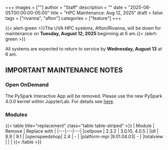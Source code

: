 +++
images = [""]
author = "Staff"
description = ""
date = "2025-08-05T00:00:00-05:00"
title = "HPC Maintenance: Aug 12, 2025"
draft = false
tags = ["rivanna", "afton"]
categories = ["feature"]
+++

{{< alert-green >}}The UVA HPC systems, Afton/Rivanna, will be down for maintenance on <strong>Tuesday, August 12, 2025</strong> beginning at 6 am.{{< /alert-green >}}

All systems are expected to return to service by **Wednesday, August 13** at 6 am.

## IMPORTANT MAINTENANCE NOTES

### Open OnDemand

The PySpark Interactive App will be removed. Please use the new PySpark 4.0.0 kernel within JupyterLab. For details see [here](/userinfo/hpc/software/spark).

### Modules

{{< table title="replacement" class="table table-striped" >}}
| Module | Remove | Replace with |
|---|---|---|
|cellpose     | 2.3.2 | 3.0.10, 4.0.5 |
|idl          | 8.9 | 9.1 |
|openspeedshop| 2.4 | - |
|platform-mpi |9.01.04.03| - |
|totalview    |  |  |
{{< /table >}}
